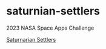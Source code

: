 # saturnian-settlers
2023 NASA Space Apps Challenge

[Saturnarian Settlers](https://www.spaceappschallenge.org/2023/find-a-team/saturnian-settlers/)
